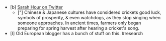 - [b] [Sarah Hour on Twitter](https://twitter.com/SaCha1689/status/1505312346549403654)
	- ["] Chinese & Japanese cultures have considered crickets good luck, symbols of prosperity, & even watchdogs, as they stop singing when someone approaches. In ancient times, farmers only began preparing for spring harvest after hearing a cricket's song. 
- [I] Old European blogger has a bunch of stuff on this. #research 